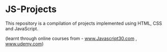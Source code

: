 # JS-Projects

This repository is a compilation of projects implemented using HTML, CSS and JavaScript.

(learnt through online courses from - www.Javascript30.com , www.udemy.com)
